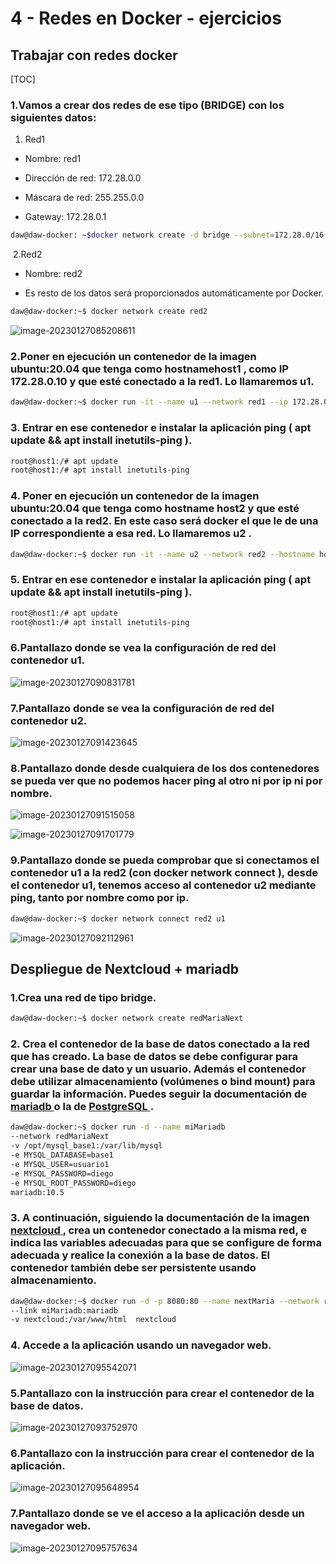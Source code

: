 ﻿# 4 - Redes en Docker - ejercicios

## Trabajar con redes docker

[TOC]



### 1.Vamos a crear dos redes de ese tipo (BRIDGE) con los siguientes datos:

1. Red1


- Nombre: red1

- Dirección de red: 172.28.0.0

- Máscara de red: 255.255.0.0

- Gateway: 172.28.0.1

```bash
daw@daw-docker: ~$docker network create -d bridge --subnet=172.28.0/16 --gateway=172.28.0.1 red1
```

​			2.Red2

- Nombre: red2

- Es resto de los datos será proporcionados automáticamente por Docker.

```bash
daw@daw-docker:~$ docker network create red2
```

![image-20230127085208611](assets/image-20230127085208611.png)

### 2.Poner en ejecución un contenedor de la imagen ubuntu:20.04 que tenga como hostnamehost1 , como IP 172.28.0.10 y que esté conectado a la red1. Lo llamaremos u1.

```bash
daw@daw-docker:~$ docker run -it --name u1 --network red1 --ip 172.28.0.10 --hostname host1 ubuntu:20.04
```

### 3. Entrar en ese contenedor e instalar la aplicación ping ( apt update && apt install inetutils-ping ).

```bash
root@host1:/# apt update
root@host1:/# apt install inetutils-ping 
```

### 4. Poner en ejecución un contenedor de la imagen ubuntu:20.04 que tenga como hostname host2 y que esté conectado a la red2. En este caso será docker el que le de una IP correspondiente a esa red. Lo llamaremos u2 .

```bash
daw@daw-docker:~$ docker run -it --name u2 --network red2 --hostname host2 ubuntu:20.04
```

### 5. Entrar en ese contenedor e instalar la aplicación ping ( apt update && apt install inetutils-ping ).

```bash
root@host1:/# apt update
root@host1:/# apt install inetutils-ping 
```

### 6.Pantallazo donde se vea la configuración de red del contenedor u1.

![image-20230127090831781](assets/image-20230127090831781.png)

### 7.Pantallazo donde se vea la configuración de red del contenedor u2.

![image-20230127091423645](assets/image-20230127091423645.png)

### 8.Pantallazo donde desde cualquiera de los dos contenedores se pueda ver que no podemos hacer ping al otro ni por ip ni por nombre.

![image-20230127091515058](assets/image-20230127091515058.png)

![image-20230127091701779](assets/image-20230127091701779.png)

### 9.Pantallazo donde se pueda comprobar que si conectamos el contenedor u1 a la red2 (con docker network connect ), desde el contenedor u1, tenemos acceso al contenedor u2 mediante ping, tanto por nombre como por ip.

```bash
daw@daw-docker:~$ docker network connect red2 u1
```

![image-20230127092112961](assets/image-20230127092112961.png)

## Despliegue de Nextcloud + mariadb

### 1.Crea una red de tipo bridge.

```bash
daw@daw-docker:~$ docker network create redMariaNext
```

### 2. Crea el contenedor de la base de datos conectado a la red que has creado. La base de datos se debe configurar para crear una base de dato y un usuario. Además el contenedor debe utilizar almacenamiento (volúmenes o bind mount) para guardar la información. Puedes seguir la documentación de [mariadb](https://hub.docker.com/_/mariadb)[ ](https://hub.docker.com/_/mariadb)o la de [PostgreSQL](https://hub.docker.com/_/postgres)[ ](https://hub.docker.com/_/postgres).

```bash
daw@daw-docker:~$ docker run -d --name miMariadb 
--network redMariaNext 
-v /opt/mysql_base1:/var/lib/mysql
-e MYSQL_DATABASE=base1
-e MYSQL_USER=usuario1
-e MYSQL_PASSWORD=diego
-e MYSQL_ROOT_PASSWORD=diego
mariadb:10.5
```

### 3. A continuación, siguiendo la documentación de la imagen [nextcloud](https://hub.docker.com/_/nextcloud)[ ](https://hub.docker.com/_/nextcloud), crea un contenedor conectado a la misma red, e indica las variables adecuadas para que se configure de forma adecuada y realice la conexión a la base de datos. El contenedor también debe ser persistente usando almacenamiento.

```bash
daw@daw-docker:~$ docker run -d -p 8080:80 --name nextMaria --network redMariaNext 
--link miMariadb:mariadb 
-v nextcloud:/var/www/html  nextcloud
```

### 4. Accede a la aplicación usando un navegador web.

![image-20230127095542071](assets/image-20230127095542071.png)

### 5.Pantallazo con la instrucción para crear el contenedor de la base de datos.

![image-20230127093752970](assets/image-20230127093752970.png)

### 6.Pantallazo con la instrucción para crear el contenedor de la aplicación.

![image-20230127095648954](assets/image-20230127095648954.png)

### 7.Pantallazo donde se ve el acceso a la aplicación desde un navegador web.

![image-20230127095757634](assets/image-20230127095757634.png)
